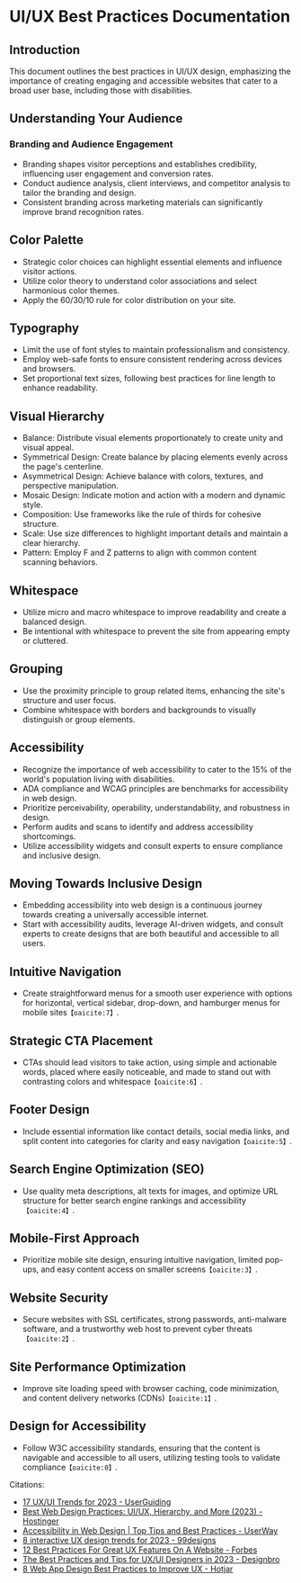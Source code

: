 # UI/UX Best Practices Documentation

## Introduction

This document outlines the best practices in UI/UX design, emphasizing the importance of creating engaging and accessible websites that cater to a broad user base, including those with disabilities.

## Understanding Your Audience

### Branding and Audience Engagement

- Branding shapes visitor perceptions and establishes credibility, influencing user engagement and conversion rates.
- Conduct audience analysis, client interviews, and competitor analysis to tailor the branding and design.
- Consistent branding across marketing materials can significantly improve brand recognition rates.

## Color Palette

- Strategic color choices can highlight essential elements and influence visitor actions.
- Utilize color theory to understand color associations and select harmonious color themes.
- Apply the 60/30/10 rule for color distribution on your site.

## Typography

- Limit the use of font styles to maintain professionalism and consistency.
- Employ web-safe fonts to ensure consistent rendering across devices and browsers.
- Set proportional text sizes, following best practices for line length to enhance readability.

## Visual Hierarchy

- Balance: Distribute visual elements proportionately to create unity and visual appeal.
- Symmetrical Design: Create balance by placing elements evenly across the page's centerline.
- Asymmetrical Design: Achieve balance with colors, textures, and perspective manipulation.
- Mosaic Design: Indicate motion and action with a modern and dynamic style.
- Composition: Use frameworks like the rule of thirds for cohesive structure.
- Scale: Use size differences to highlight important details and maintain a clear hierarchy.
- Pattern: Employ F and Z patterns to align with common content scanning behaviors.

## Whitespace

- Utilize micro and macro whitespace to improve readability and create a balanced design.
- Be intentional with whitespace to prevent the site from appearing empty or cluttered.

## Grouping

- Use the proximity principle to group related items, enhancing the site's structure and user focus.
- Combine whitespace with borders and backgrounds to visually distinguish or group elements.

## Accessibility

- Recognize the importance of web accessibility to cater to the 15% of the world's population living with disabilities.
- ADA compliance and WCAG principles are benchmarks for accessibility in web design.
- Prioritize perceivability, operability, understandability, and robustness in design.
- Perform audits and scans to identify and address accessibility shortcomings.
- Utilize accessibility widgets and consult experts to ensure compliance and inclusive design.

## Moving Towards Inclusive Design

- Embedding accessibility into web design is a continuous journey towards creating a universally accessible internet.
- Start with accessibility audits, leverage AI-driven widgets, and consult experts to create designs that are both beautiful and accessible to all users.

## Intuitive Navigation
- Create straightforward menus for a smooth user experience with options for horizontal, vertical sidebar, drop-down, and hamburger menus for mobile sites&#8203;``【oaicite:7】``&#8203;.

## Strategic CTA Placement
- CTAs should lead visitors to take action, using simple and actionable words, placed where easily noticeable, and made to stand out with contrasting colors and whitespace&#8203;``【oaicite:6】``&#8203;.

## Footer Design
- Include essential information like contact details, social media links, and split content into categories for clarity and easy navigation&#8203;``【oaicite:5】``&#8203;.

## Search Engine Optimization (SEO)
- Use quality meta descriptions, alt texts for images, and optimize URL structure for better search engine rankings and accessibility&#8203;``【oaicite:4】``&#8203;.

## Mobile-First Approach
- Prioritize mobile site design, ensuring intuitive navigation, limited pop-ups, and easy content access on smaller screens&#8203;``【oaicite:3】``&#8203;.

## Website Security
- Secure websites with SSL certificates, strong passwords, anti-malware software, and a trustworthy web host to prevent cyber threats&#8203;``【oaicite:2】``&#8203;.

## Site Performance Optimization
- Improve site loading speed with browser caching, code minimization, and content delivery networks (CDNs)&#8203;``【oaicite:1】``&#8203;.

## Design for Accessibility
- Follow W3C accessibility standards, ensuring that the content is navigable and accessible to all users, utilizing testing tools to validate compliance&#8203;``【oaicite:0】``&#8203;.

Citations:
- [17 UX/UI Trends for 2023 - UserGuiding](https://userguiding.com/blog/ux-ui-trends/)
- [Best Web Design Practices: UI/UX, Hierarchy, and More (2023) - Hostinger](https://www.hostinger.com/tutorials/web-design-best-practices)
- [Accessibility in Web Design | Top Tips and Best Practices - UserWay](https://userway.org/blog/accessibility-in-web-design)
- [8 interactive UX design trends for 2023 - 99designs](https://99designs.com/blog/trends/interactive-ux-design-trends/)
- [12 Best Practices For Great UX Features On A Website - Forbes](https://www.forbes.com/sites/forbesagencycouncil/2023/02/13/12-best-practices-for-great-ux-features-on-a-website/)
- [The Best Practices and Tips for UX/UI Designers in 2023 - Designbro](https://www.designbro.com/blog/ux-ui-design-tips/)
- [8 Web App Design Best Practices to Improve UX - Hotjar](https://www.hotjar.com/blog/web-app-design-best-practices)


